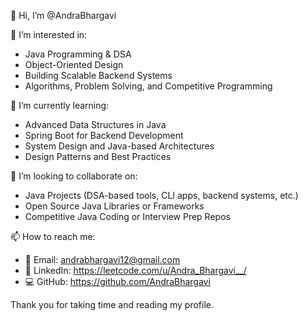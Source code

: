 👋 Hi, I’m @AndraBhargavi

👀 I’m interested in:
- Java Programming & DSA
- Object-Oriented Design
- Building Scalable Backend Systems
- Algorithms, Problem Solving, and Competitive Programming

🌱 I’m currently learning:
- Advanced Data Structures in Java
- Spring Boot for Backend Development
- System Design and Java-based Architectures
- Design Patterns and Best Practices

💞️ I’m looking to collaborate on:
- Java Projects (DSA-based tools, CLI apps, backend systems, etc.)
- Open Source Java Libraries or Frameworks
- Competitive Java Coding or Interview Prep Repos

📫 How to reach me:
- 📧 Email: andrabhargavi12@gmail.com
- 💼 LinkedIn: https://leetcode.com/u/Andra_Bhargavi__/
- 💻 GitHub: https://github.com/AndraBhargavi


Thank you for taking time and reading my profile.


